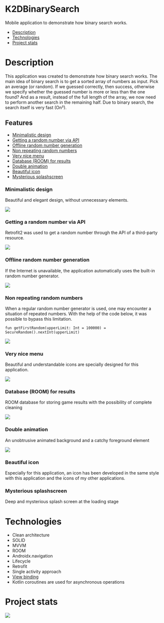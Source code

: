 # K2DBinarySearch
Mobile application to demonstrate how binary search works.

- [Description](#description)
- [Technologies](#technology)
- [Project stats](#project_stats)

# Description
This application was created to demonstrate how binary search works. The main idea of binary search is to get a sorted array of numbers as input. Pick an average (or random). If we guessed correctly, then success, otherwise we specify whether the guessed number is more or less than the one found? And as a result, instead of the full length of the array, we now need to perform another search in the remaining half. Due to binary search, the search itself is very fast (On²).

## Features
- [Minimalistic design](#minimalistic_design)
- [Getting a random number via API](#)
- [Offline random number generation](#)
- [Non repeating random numbers](#)
- [Very nice menu](#)
- [Database (ROOM) for results](#)
- [Double animation](#)
- [Beautiful icon](#)
- [Mysterious splashscreen](#)

### Minimalistic design
Beautiful and elegant design, without unnecessary elements.

<img src="https://github.com/K2D2021/K2DBinarySearch/blob/master/Gifs/K2DBinarySearchVideosDesign.gif">


### Getting a random number via API
Retrofit2 was used to get a random number through the API of a third-party resource.

<img src="https://github.com/K2D2021/K2DBinarySearch/blob/master/Gifs/K2DBinarySearchVideosAPI.gif">


### Offline random number generation
If the Internet is unavailable, the application automatically uses the built-in random number generator.

<img src="https://github.com/K2D2021/K2DBinarySearch/blob/master/Gifs/K2DBinarySearchVideosOffline.gif">


### Non repeating random numbers
When a regular random number generator is used, one may encounter a situation of repeated numbers. With the help of the code below, it was possible to bypass this limitation.

```fun getFirstRandom(upperLimit: Int = 100000) = SecureRandom().nextInt(upperLimit)```

<img src="https://github.com/K2D2021/K2DBinarySearch/blob/master/Gifs/K2DBinarySearchVideosTrueRandom.gif">


### Very nice menu
Beautiful and understandable icons are specially designed for this application.

<img src="https://github.com/K2D2021/K2DBinarySearch/blob/master/Gifs/K2DBinarySearchVideosMenu.gif">


### Database (ROOM) for results
ROOM database for storing game results with the possibility of complete cleaning

<img src="https://github.com/K2D2021/K2DBinarySearch/blob/master/Gifs/K2DBinarySearchVideosROOM.gif">


### Double animation
An unobtrusive animated background and a catchy foreground element

<img src="https://github.com/K2D2021/K2DBinarySearch/blob/master/Gifs/K2DBinarySearchVideosAnimation.gif">


### Beautiful icon
Especially for this application, an icon has been developed in the same style with this application and the icons of my other applications.


### Mysterious splashscreen
Deep and mysterious splash screen at the loading stage



# Technologies
- Clean architecture 
- SOLID
- MVVM
- ROOM
- Androidx.navigation
- Lifecycle
- Retrofit
- Single activity approach
- [View binding](https://developer.android.com/topic/libraries/view-binding)
- Kotlin coroutines are used for asynchronous operations

# Project stats
<img src="https://github.com/K2D2021/K2DBinarySearch/blob/master/Gifs/K2DBinarySearchStatistics.jpg">


